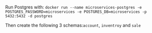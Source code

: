 Run Postgres with:
`docker run --name microservices-postgres -e POSTGRES_PASSWORD=microservices -e POSTGRES_DB=microservices -p 5432:5432 -d postgres`

Then create the following 3 schemas:`account`, `inventroy` and `sale`